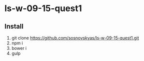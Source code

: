 # ls-w-09-15-quest1

## Install
1. git clone https://github.com/sosnovskyas/ls-w-09-15-quest1.git
2. npm i
3. bower i
4. gulp
